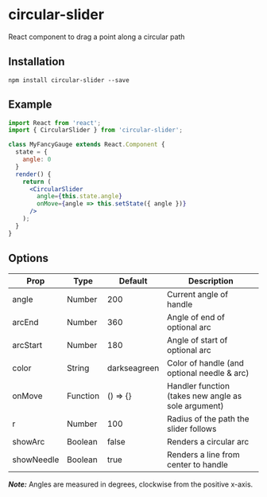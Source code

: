 # circular-slider
React component to drag a point along a circular path

## Installation

```shell
npm install circular-slider --save
```

## Example

```jsx
import React from 'react';
import { CircularSlider } from 'circular-slider';

class MyFancyGauge extends React.Component {
  state = {
    angle: 0
  }
  render() {
    return (
      <CircularSlider
        angle={this.state.angle}
        onMove={angle => this.setState({ angle })}
      />
    );
  }
}
```

## Options

Prop | Type | Default | Description
---- | ---- | ------- | -----------
angle | Number | 200 | Current angle of handle
arcEnd | Number | 360 | Angle of end of optional arc
arcStart | Number | 180 | Angle of start of optional arc
color | String | darkseagreen | Color of handle (and optional needle & arc)
onMove | Function | () => {} | Handler function (takes new angle as sole argument)
r | Number | 100 | Radius of the path the slider follows
showArc | Boolean | false | Renders a circular arc
showNeedle | Boolean | true | Renders a line from center to handle

**_Note:_** Angles are measured in degrees, clockwise from the positive x-axis.
